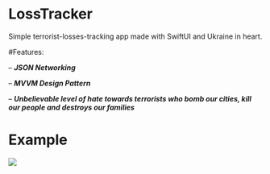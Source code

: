 # LossTracker
Simple terrorist-losses-tracking app made with SwiftUI and Ukraine in heart.

#Features:

– ***JSON Networking***

– ***MVVM Design Pattern***

– ***Unbelievable level of hate towards terrorists who bomb our cities, kill our people and destroys our families***

# Example

![](https://github.com/llieusedie/LossTracker/blob/main/LossTracker.gif)
